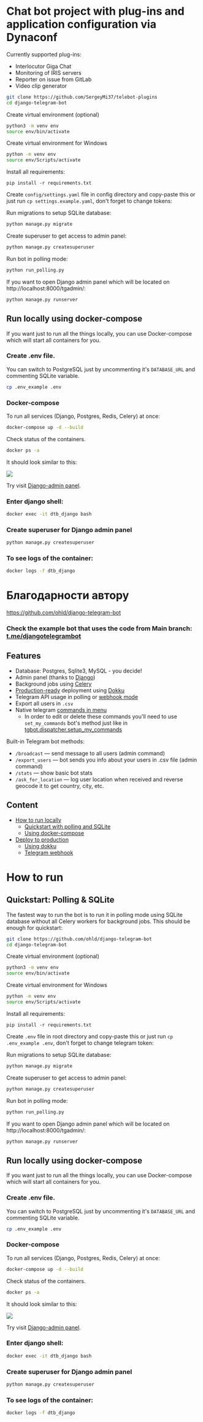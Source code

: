 
# Chat bot project with plug-ins and application configuration via Dynaconf

Currently supported plug-ins:
- Interlocutor Giga Chat
- Monitoring of IRIS servers
- Reporter on issue from GitLab
- Video clip generator

``` bash
git clone https://github.com/SergeyMi37/telebot-plugins
cd django-telegram-bot
```

Create virtual environment (optional)
``` bash
python3 -m venv env
source env/bin/activate
```

Create virtual environment for Windows
``` bash
python -m venv env
source env/Scripts/activate
```

Install all requirements:
```
pip install -r requirements.txt
```

Create `config/settings.yaml` file in config directory and copy-paste this or just run `cp settings.example.yaml`, don't forget to change tokens:

Run migrations to setup SQLite database:
``` bash
python manage.py migrate
```

Create superuser to get access to admin panel:
``` bash
python manage.py createsuperuser
```

Run bot in polling mode:
``` bash
python run_polling.py 
```

If you want to open Django admin panel which will be located on http://localhost:8000/tgadmin/:
``` bash
python manage.py runserver
```

## Run locally using docker-compose
If you want just to run all the things locally, you can use Docker-compose which will start all containers for you.

### Create .env file. 
You can switch to PostgreSQL just by uncommenting it's `DATABASE_URL` and commenting SQLite variable.
```bash
cp .env_example .env
```

### Docker-compose

To run all services (Django, Postgres, Redis, Celery) at once:
``` bash
docker-compose up -d --build
```

Check status of the containers.
``` bash
docker ps -a
```
It should look similar to this:
<p align="left">
    <img src="https://github.com/ohld/django-telegram-bot/raw/main/.github/imgs/containers_status.png">
</p>

Try visit <a href="http://0.0.0.0:8000/tgadmin">Django-admin panel</a>.

### Enter django shell:

``` bash
docker exec -it dtb_django bash
```

### Create superuser for Django admin panel

``` bash
python manage.py createsuperuser
```

### To see logs of the container:

``` bash
docker logs -f dtb_django
```


# Благодарности автору 

https://github.com/ohld/django-telegram-bot

### Check the example bot that uses the code from Main branch: [t.me/djangotelegrambot](https://t.me/djangotelegrambot)

## Features

* Database: Postgres, Sqlite3, MySQL - you decide!
* Admin panel (thanks to [Django](https://docs.djangoproject.com/en/3.1/intro/tutorial01/))
* Background jobs using [Celery](https://docs.celeryproject.org/en/stable/)
* [Production-ready](https://github.com/ohld/django-telegram-bot/wiki/Production-Deployment-using-Dokku) deployment using [Dokku](https://dokku.com)
* Telegram API usage in polling or [webhook mode](https://core.telegram.org/bots/api#setwebhook)
* Export all users in `.csv`
* Native telegram [commands in menu](https://github.com/ohld/django-telegram-bot/blob/main/.github/imgs/bot_commands_example.jpg)
  * In order to edit or delete these commands you'll need to use `set_my_commands` bot's method just like in [tgbot.dispatcher.setup_my_commands](https://github.com/ohld/django-telegram-bot/blob/main/tgbot/dispatcher.py#L150-L156)

Built-in Telegram bot methods:
* `/broadcast` — send message to all users (admin command)
* `/export_users` — bot sends you info about your users in .csv file (admin command)
* `/stats` — show basic bot stats 
* `/ask_for_location` — log user location when received and reverse geocode it to get country, city, etc.


## Content

* [How to run locally](https://github.com/ohld/django-telegram-bot/#how-to-run)
   * [Quickstart with polling and SQLite](https://github.com/ohld/django-telegram-bot/#quickstart-polling--sqlite)
   * [Using docker-compose](https://github.com/ohld/django-telegram-bot/#run-locally-using-docker-compose)
* [Deploy to production](https://github.com/ohld/django-telegram-bot/#deploy-to-production)
   * [Using dokku](https://github.com/ohld/django-telegram-bot/#deploy-using-dokku-step-by-step)
   * [Telegram webhook](https://github.com/ohld/django-telegram-bot/#https--telegram-bot-webhook)


# How to run

## Quickstart: Polling & SQLite

The fastest way to run the bot is to run it in polling mode using SQLite database without all Celery workers for background jobs. This should be enough for quickstart:

``` bash
git clone https://github.com/ohld/django-telegram-bot
cd django-telegram-bot
```

Create virtual environment (optional)
``` bash
python3 -m venv env
source env/bin/activate
```

Create virtual environment for Windows
``` bash
python -m venv env
source env/Scripts/activate
```


Install all requirements:
```
pip install -r requirements.txt
```

Create `.env` file in root directory and copy-paste this or just run `cp .env_example .env`,
don't forget to change telegram token:


Run migrations to setup SQLite database:
``` bash
python manage.py migrate
```

Create superuser to get access to admin panel:
``` bash
python manage.py createsuperuser
```

Run bot in polling mode:
``` bash
python run_polling.py 
```

If you want to open Django admin panel which will be located on http://localhost:8000/tgadmin/:
``` bash
python manage.py runserver
```

## Run locally using docker-compose
If you want just to run all the things locally, you can use Docker-compose which will start all containers for you.

### Create .env file. 
You can switch to PostgreSQL just by uncommenting it's `DATABASE_URL` and commenting SQLite variable.
```bash
cp .env_example .env
```

### Docker-compose

To run all services (Django, Postgres, Redis, Celery) at once:
``` bash
docker-compose up -d --build
```

Check status of the containers.
``` bash
docker ps -a
```
It should look similar to this:
<p align="left">
    <img src="https://github.com/ohld/django-telegram-bot/raw/main/.github/imgs/containers_status.png">
</p>

Try visit <a href="http://0.0.0.0:8000/tgadmin">Django-admin panel</a>.

### Enter django shell:

``` bash
docker exec -it dtb_django bash
```

### Create superuser for Django admin panel

``` bash
python manage.py createsuperuser
```

### To see logs of the container:

``` bash
docker logs -f dtb_django
```

